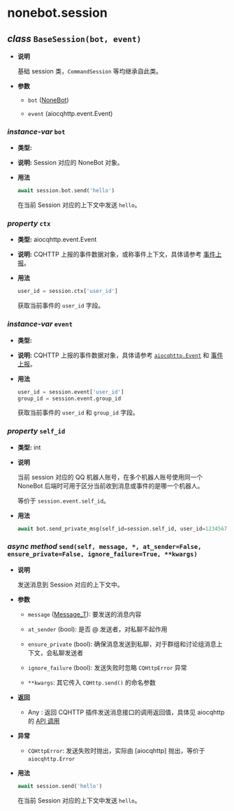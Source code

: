# nonebot.session

## _class_ `BaseSession(bot, event)`

- **说明**

  基础 session 类，`CommandSession` 等均继承自此类。

- **参数**

  - `bot` ([NoneBot](./index.md#class-nonebot-config-object-none))

  - `event` (aiocqhttp.event.Event)

### _instance-var_ `bot`

- **类型:** 

- **说明:** Session 对应的 NoneBot 对象。

- **用法**

  ```python
  await session.bot.send('hello')
  ```

  在当前 Session 对应的上下文中发送 `hello`。

### _property_ `ctx` <Badge text="1.5.0-" type="error"/>

- **类型:** aiocqhttp.event.Event

- **说明:** CQHTTP 上报的事件数据对象，或称事件上下文，具体请参考 [事件上报](https://cqhttp.cc/docs/#/Post)。

- **用法**

  ```python
  user_id = session.ctx['user_id']
  ```

  获取当前事件的 `user_id` 字段。

### _instance-var_ `event` <Badge text="1.5.0+"/>

- **类型:** 

- **说明:** CQHTTP 上报的事件数据对象，具体请参考 [`aiocqhttp.Event`](https://aiocqhttp.nonebot.dev/module/aiocqhttp/index.html#aiocqhttp.Event) 和 [事件上报](https://cqhttp.cc/docs/#/Post)。

- **用法**

  ```python
  user_id = session.event['user_id']
  group_id = session.event.group_id
  ```

  获取当前事件的 `user_id` 和 `group_id` 字段。

### _property_ `self_id` <Badge text="1.1.0+"/>

- **类型:** int

- **说明**

  当前 session 对应的 QQ 机器人账号，在多个机器人账号使用同一个 NoneBot 后端时可用于区分当前收到消息或事件的是哪一个机器人。

  等价于 `session.event.self_id`。

- **用法**

  ```python
  await bot.send_private_msg(self_id=session.self_id, user_id=12345678, message='Hello')
  ```

### _async method_ `send(self, message, *, at_sender=False, ensure_private=False, ignore_failure=True, **kwargs)`

- **说明**

  发送消息到 Session 对应的上下文中。

- **参数**

  - `message` ([Message_T](./typing.md#var-message-t)): 要发送的消息内容

  - `at_sender` (bool): 是否 @ 发送者，对私聊不起作用

  - `ensure_private` (bool): 确保消息发送到私聊，对于群组和讨论组消息上下文，会私聊发送者

  - `ignore_failure` (bool): 发送失败时忽略 `CQHttpError` 异常

  - `**kwargs`: 其它传入 `CQHttp.send()` 的命名参数

- **返回**

  - Any <Badge text="1.1.0+"/>: 返回 CQHTTP 插件发送消息接口的调用返回值，具体见 aiocqhttp 的 [API 调用](https://aiocqhttp.nonebot.dev/#/what-happened#api-%E8%B0%83%E7%94%A8)

- **异常**

  - `CQHttpError`: 发送失败时抛出，实际由 [aiocqhttp] 抛出，等价于 `aiocqhttp.Error`

- **用法**

  ```python
  await session.send('hello')
  ```

  在当前 Session 对应的上下文中发送 `hello`。